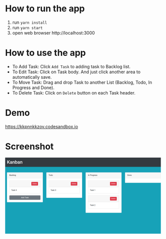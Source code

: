 # How to run the app
1. run `yarn install`
2. run `yarn start`
3. open web browser http://localhost:3000

# How to use the app
- To Add Task: Click `Add Task` to adding task to Backlog list.
- To Edit Task: Click on Task body. And just click another area to automatically save.
- To Move Task: Drag and drop Task to another List (Backlog, Todo, In Progress and Done).
- To Delete Task: Click on `Delete` button on each Task header.

# Demo
https://kkpnnkkzov.codesandbox.io

# Screenshot
![kanban](kanban.png)
